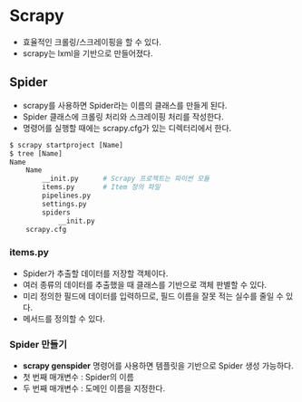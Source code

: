 # Scrapy
 - 효율적인 크롤링/스크레이핑을 할 수 있다.
 - scrapy는 lxml을 기반으로 만들어졌다.

## Spider
- scrapy를 사용하면 Spider라는 이름의 클래스를 만들게 된다.
- Spider 클래스에 크롤링 처리와 스크레이핑 처리를 작성한다.
- 명령어를 실행할 때에는 scrapy.cfg가 있는 디렉터리에서 한다.
~~~py
$ scrapy startproject [Name]
$ tree [Name]
Name
    Name
        __init.py      # Scrapy 프로젝트는 파이썬 모듈
        items.py       # Item 정의 파일
        pipelines.py
        settings.py
        spiders
            __init.py
    scrapy.cfg
~~~

### items.py
- Spider가 추출할 데이터를 저장할 객체이다.
- 여러 종류의 데이터를 추출했을 때 클래스를 기반으로 객체 판별할 수 있다.
- 미리 정의한 필드에 데이터를 입력하므로, 필드 이름을 잘못 적는 실수를 줄일 수 있다.
- 메서드를 정의할 수 있다.

### Spider 만들기
- <b>scrapy genspider</b> 명령어를 사용하면 템플릿을 기반으로 Spider 생성 가능하다.
- 첫 번째 매개변수 : Spider의 이름
- 두 번째 매개변수 : 도메인 이름을 지정한다.
